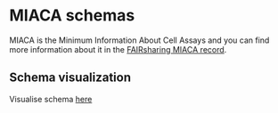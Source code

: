 # MIACA schemas

MIACA is the Minimum Information About Cell Assays and you can find more information about it in the [FAIRsharing MIACA record](https://doi.org/10.25504/FAIRsharing.7d0yv9).

## Schema visualization

Visualise schema [here](https://fairsharing.github.io/JSONschema-documenter/index.html?parameters=%7B%22target%22:%22https://w3id.org/mircat/miaca/schema/miaca_schema.json%22,%22display%22:%22grid%22%7D)
